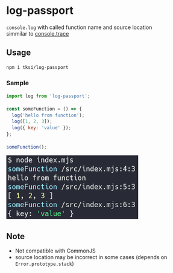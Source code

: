 # log-passport

`console.log` with called function name and source location  
simmilar to [console.trace](https://developer.mozilla.org/en/docs/Web/API/console/trace)

## Usage

```bash
npm i tksi/log-passport
```

### Sample

```javascript
import log from 'log-passport';

const someFunction = () => {
  log('hello from function');
  log([1, 2, 3]);
  log({ key: 'value' });
};

someFunction();
```

<img src="./img.png" width="350rem">

## Note

- Not compatible with CommonJS
- source location may be incorrect in some cases (depends on `Error.prototype.stack`)
